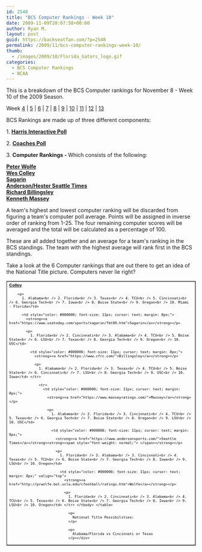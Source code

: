 ```yaml
---
id: 2548
title: "BCS Computer Rankings - Week 10"
date: 2009-11-09T20:07:58+00:00
author: Ryan M.
layout: post
guid: https://backseatfan.com/?p=2548
permalink: /2009/11/bcs-computer-rankings-week-10/
thumb:
  - /images/2009/10/Florida_Gators_logo.gif
categories:
  - BCS Computer Rankings
  - NCAA
---
```


<div class="entry">
  <p>
    This is a breakdown of the BCS Computer rankings for November 8 - Week 10 of the 2009 Season.
  </p>

  <p>
    Week <a href="https://backseatfan.com/index.php/2009/10/bcs-computer-rankings">4</a> | <a href="https://backseatfan.com/index.php/2009/10/bcs-computer-rankings-week-5/">5</a> | <a href="https://backseatfan.com/index.php/2009/10/bcs-computer-rankings-week-6/">6</a> | <a href="https://backseatfan.com/index.php/2009/10/bcs-computer-rankings-week-7/">7</a> | <a href="https://backseatfan.com/index.php/2009/10/bcs-computer-rankings-week-8">8</a> | <a href="https://backseatfan.com/index.php/2009/11/bcs-computer-rankings-week-9/ ">9</a> | <a href="https://backseatfan.com/index.php/2009/11/bcs-computer-rankings-week-10/">10</a> | <a href="https://backseatfan.com/index.php/2009/11/bcs-computer-rankings-week-11/">11</a> | <a href="https://backseatfan.com/index.php/2009/11/bcs-computer-rankings-week-12/">12</a> | <a href="https://backseatfan.com/index.php/2009/11/bcs-computer-rankings-week-13/">13</a>
  </p>

  <p>
    BCS Rankings are made up of three different components:
  </p>

  <p>
    1. <strong><a href="http://espn.go.com/college-football/rankings/_/poll/5">Harris Interactive Poll</a></strong>
  </p>

  <p>
    2. <strong><a href="http://espn.go.com/college-football/rankings/_/poll/2">Coaches Poll</a></strong>
  </p>

  <p>
    3. <strong>Computer Rankings - </strong>Which consists of the following:
  </p>

  <p>
    <strong><a href="http://prwolfe.bol.ucla.edu/cfootball/ratings.htm">Peter Wolfe</a></strong><br /> <a href="https://www.colleyrankings.com/"><strong>Wes Colley</strong></a><br /> <strong><a href="https://www.usatoday.com/sports/sagarin/fbt09.htm">Sagarin</a></strong><br /> <strong><a href="https://www.andersonsports.com/">Anderson/Hester Seattle Times</a></strong><br /> <strong><a href="https://www.cfrc.com/">Richard Billingsley</a></strong><br /> <strong><a href="https://www.masseyratings.com/">Kenneth Massey</a></strong>
  </p>

  <p>
    A team's highest and lowest computer ranking will be discarded from figuring a team's computer poll average. Points will be assigned in inverse order of ranking from 1-25. The four remaining computer scores will be averaged and the total will be calculated as a percentage of 100.
  </p>

  <p>
    These are all added together and an average for a team's ranking in the BCS standings. The team with the highest average will rank first in the BCS standings.
  </p>

  <p>
    Take a look at the 6 Computer rankings that are out there to get an idea of the National Title picture. Computers never lie right?
  </p>

  <table style="cursor: default;" border="1" cellspacing="0" cellpadding="4">
    <tr>
      <td style="color: #000000; font-size: 11px; cursor: text; margin: 8px;">
        <strong><a href="https://www.colleyrankings.com/">Colley</a></strong></p>

        <p>
          1. Alabama<br /> 2. Florida<br /> 3. Texas<br /> 4. TCU<br /> 5. Cincinnati<br /> 6. Georgia Tech<br /> 7. Iowa<br /> 8. Boise State<br /> 9. Oregon<br /> 10. Miami - Florida</td>

          <td style="color: #000000; font-size: 11px; cursor: text; margin: 8px;">
            <strong><a href="https://www.usatoday.com/sports/sagarin/fbt09.htm">Sagarin</a></strong></p>

            <p>
              1. Florida<br /> 2. Cincinnati<br /> 3. Alabama<br /> 4. TCU<br /> 5. Boise State<br /> 6. LSU<br /> 7. Texas<br /> 8. Georgia Tech<br /> 9. Oregon<br /> 10. USC</td>

              <td style="color: #000000; font-size: 11px; cursor: text; margin: 8px;">
                <strong><a href="https://www.cfrc.com/">Billingsley</a></strong></p>

                <p>
                  1. Alabama<br /> 2. Florida<br /> 3. Texas<br /> 4. TCU<br /> 5. Boise State<br /> 6. Cincinnati<br /> 7. LSU<br /> 8. Georgia Tech<br /> 9. USC<br /> 10. Iowa</td> </tr>

                  <tr>
                    <td style="color: #000000; font-size: 11px; cursor: text; margin: 8px;">
                      <strong><a href="https://www.masseyratings.com/">Massey</a></strong></p>

                      <p>
                        1. Alabama<br /> 2. Florida<br /> 3. Cincinnati<br /> 4. TCU<br /> 5. Texas<br /> 6. Georgia Tech<br /> 7. Boise State<br /> 8. Oregon<br /> 9. LSU<br /> 10. USC</td>

                        <td style="color: #000000; font-size: 11px; cursor: text; margin: 8px;">
                          <strong><a href="https://www.andersonsports.com/">Seattle Times</a></strong><strong><span style="font-weight: normal;"> </span></strong></p>

                          <p>
                            1. Florida<br /> 2. Alabama<br /> 3. Cincinnati<br /> 4. Texas<br /> 5. TCU<br /> 6. Boise State<br /> 7. Georgia Tech<br /> 8. Iowa<br /> 9. LSU<br /> 10. Oregon</td>

                            <td style="color: #000000; font-size: 11px; cursor: text; margin: 8px;" valign="top">
                              <strong><a href="http://prwolfe.bol.ucla.edu/cfootball/ratings.htm">Wolfe</a></strong></p>

                              <p>
                                1. Florida<br /> 2. Cincinnati<br /> 3. Alabama<br /> 4. TCU<br /> 5. Texas<br /> 6. Boise State<br /> 7. Georgia Tech<br /> 8. Iowa<br /> 9. LSU<br /> 10. Oregon</td> </tr> </tbody> </table>

                                <p>
                                  National Title Possibilities:
                                </p>

                                <p>
                                  Alabama/Florida vs Cincinnati or Texas
                                </p></div>
